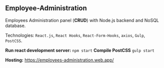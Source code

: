 ## Employee-Administration

Employees Administration panel (**CRUD**) with Node.js backend and NoSQL database.

Technologies: `React.js`, `React Hooks`, `React-Form-Hooks`, `axios`, `Gulp`, `PostCSS`.

**Run react development server:**
  `npm start` 
**Compile PostCSS**
`gulp start`

**Hosting:** https://employees-administration.web.app/
